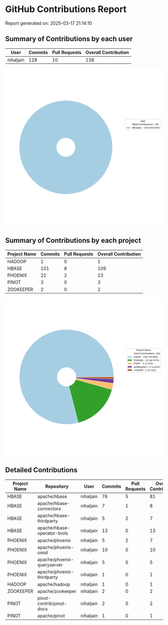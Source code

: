 # GitHub Contributions Report

Report generated on: 2025-03-17 21:14:10

## Summary of Contributions by each user

| User | Commits | Pull Requests | Overall Contribution |
|------|---------|---------------|----------------------|
| nihaljain | 128 | 10 | 138 |

![Contributions Pie Chart](user_wise_contribution.png)

## Summary of Contributions by each project

| Project Name | Commits | Pull Requests | Overall Contribution |
|--------------|---------|---------------|----------------------|
| HADOOP | 1 | 0 | 1 |
| HBASE | 101 | 8 | 109 |
| PHOENIX | 21 | 2 | 23 |
| PINOT | 3 | 0 | 3 |
| ZOOKEEPER | 2 | 0 | 2 |

![Contributions Pie Chart](project_wise_contribution.png)

## Detailed Contributions

| Project Name | Repository | User | Commits | Pull Requests | Overall Contribution |
|--------------|------------|------|---------|---------------|----------------------|
| HBASE | apache/hbase | nihaljain | 76 | 5 | 81 |
| HBASE | apache/hbase-connectors | nihaljain | 7 | 1 | 8 |
| HBASE | apache/hbase-thirdparty | nihaljain | 5 | 2 | 7 |
| HBASE | apache/hbase-operator-tools | nihaljain | 13 | 0 | 13 |
| PHOENIX | apache/phoenix | nihaljain | 5 | 2 | 7 |
| PHOENIX | apache/phoenix-omid | nihaljain | 10 | 0 | 10 |
| PHOENIX | apache/phoenix-queryserver | nihaljain | 5 | 0 | 5 |
| PHOENIX | apache/phoenix-thirdparty | nihaljain | 1 | 0 | 1 |
| HADOOP | apache/hadoop | nihaljain | 1 | 0 | 1 |
| ZOOKEEPER | apache/zookeeper | nihaljain | 2 | 0 | 2 |
| PINOT | pinot-contrib/pinot-docs | nihaljain | 2 | 0 | 2 |
| PINOT | apache/pinot | nihaljain | 1 | 0 | 1 |
